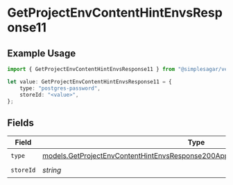 # GetProjectEnvContentHintEnvsResponse11

## Example Usage

```typescript
import { GetProjectEnvContentHintEnvsResponse11 } from "@simplesagar/vercel/models/getprojectenvop.js";

let value: GetProjectEnvContentHintEnvsResponse11 = {
    type: "postgres-password",
    storeId: "<value>",
};
```

## Fields

| Field                                                                                                                                                                      | Type                                                                                                                                                                       | Required                                                                                                                                                                   | Description                                                                                                                                                                |
| -------------------------------------------------------------------------------------------------------------------------------------------------------------------------- | -------------------------------------------------------------------------------------------------------------------------------------------------------------------------- | -------------------------------------------------------------------------------------------------------------------------------------------------------------------------- | -------------------------------------------------------------------------------------------------------------------------------------------------------------------------- |
| `type`                                                                                                                                                                     | [models.GetProjectEnvContentHintEnvsResponse200ApplicationJSONResponseBody311Type](../models/getprojectenvcontenthintenvsresponse200applicationjsonresponsebody311type.md) | :heavy_check_mark:                                                                                                                                                         | N/A                                                                                                                                                                        |
| `storeId`                                                                                                                                                                  | *string*                                                                                                                                                                   | :heavy_check_mark:                                                                                                                                                         | N/A                                                                                                                                                                        |
